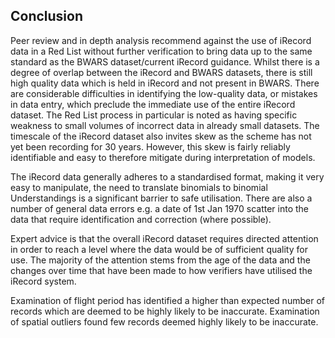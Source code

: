 ## Conclusion
Peer review and in depth analysis recommend against the use of iRecord data in a Red List without further verification to bring data up to the same standard as the BWARS dataset/current iRecord guidance. Whilst there is a degree of overlap between the iRecord and BWARS datasets, there is still high quality data which is held in iRecord and not present in BWARS. There are considerable difficulties in identifying the low-quality data, or mistakes in data entry, which preclude the immediate use of the entire iRecord dataset. The Red List process in particular is noted as having specific weakness to small volumes of incorrect data in already small datasets. The timescale of the iRecord dataset also invites skew as the scheme has not yet been recording for 30 years. However, this skew is fairly reliably identifiable and easy to therefore mitigate during interpretation of models.

The iRecord data generally adheres to a standardised format, making it very easy to manipulate, the need to translate binomials to binomial Understandings is a significant barrier to safe utilisation. There are also a number of general data errors e.g. a date of 1st Jan 1970 scatter into the data that require identification and correction (where possible).

Expert advice is that the overall iRecord dataset requires directed attention in order to reach a level where the data would be of sufficient quality for use. The majority of the attention stems from the age of the data and the changes over time that have been made to how verifiers have utilised the iRecord system.

Examination of flight period has identified a higher than expected number of records which are deemed to be highly likely to be inaccurate. Examination of spatial outliers found few records deemed highly likely to be inaccurate.

